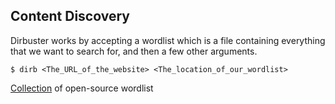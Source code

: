 ## Content Discovery

Dirbuster works by accepting a wordlist which is a file containing everything that we want to search for, and then a few other arguments.

```
$ dirb <The_URL_of_the_website> <The_location_of_our_wordlist>
```

[Collection](https://github.com/danielmiessler/SecLists) of open-source wordlist
